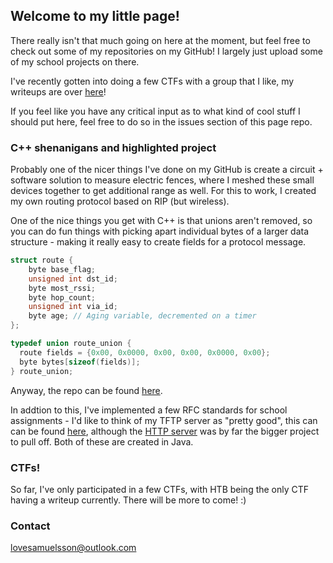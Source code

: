 ## Welcome to my little page!

There really isn't that much going on here at the moment, but feel free to check out some of my repositories on my GitHub! I largely just upload some of my school projects on there. 

I've recently gotten into doing a few CTFs with a group that I like, my writeups are over [here](https://github.com/VintageCake/HTB-CTF)!

If you feel like you have any critical input as to what kind of cool stuff I should put here, feel free to do so in the issues section of this page repo.

### C++ shenanigans and highlighted project

Probably one of the nicer things I've done on my GitHub is create a circuit + software solution to measure electric fences, where I meshed these small devices together to get additional range as well. For this to work, I created my own routing protocol based on RIP (but wireless).

One of the nice things you get with C++ is that unions aren't removed, so you can do fun things with picking apart individual bytes of a larger data structure - making it really easy to create fields for a protocol message.

```C++
struct route {
    byte base_flag;
    unsigned int dst_id;
    byte most_rssi;
    byte hop_count;
    unsigned int via_id;
    byte age; // Aging variable, decremented on a timer
};

typedef union route_union {
  route fields = {0x00, 0x0000, 0x00, 0x00, 0x0000, 0x00};
  byte bytes[sizeof(fields)];
} route_union;
```

Anyway, the repo can be found [here](https://github.com/VintageCake/ElectricFenceLoRa).

In addtion to this, I've implemented a few RFC standards for school assignments - I'd like to think of my TFTP server as "pretty good", this can can be found [here](https://github.com/VintageCake/1DV701_pset3), although the [HTTP server](https://github.com/VintageCake/1DV701_pset2) was by far the bigger project to pull off. Both of these are created in Java.

### CTFs!

So far, I've only participated in a few CTFs, with HTB being the only CTF having a writeup currently. There will be more to come! :)

### Contact
<lovesamuelsson@outlook.com>
